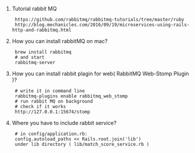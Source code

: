 1. Tutorial rabbit MQ

        https://github.com/rabbitmq/rabbitmq-tutorials/tree/master/ruby
        http://blog.mechanicles.com/2016/09/19/microservices-using-rails-http-and-rabbitmq.html
1. How you can install rabbitMQ on mac?
    
        brew install rabbitmq
        # and start
        rabbitmq-server
2. How you can install rabbit plagin for web( RabbitMQ Web-Stomp Plugin )?
        
        # write it in command line
        rabbitmq-plugins enable rabbitmq_web_stomp
        # run rabbit MQ on background
        # check if it works
        http://127.0.0.1:15674/stomp
 
3. Where you have to include rabbit service?
        
        # in config/application.rb:
        config.autoload_paths << Rails.root.join('lib')
        under lib directory ( lib/match_score_service.rb )
